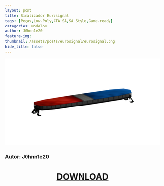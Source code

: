 ```yaml
---
layout: post
title: Sinalizador Eurosignal
tags: [Peças,Low-Poly,GTA SA,SA Style,Game-ready]
categories: Modelos
author: J0hnn1e20
feature-img:
thumbnail: /assets/posts/eurosignal/eurosignal.png
hide_title: false
---
```

![Sinalizador Eurosignal](/assets/posts/eurosignal/eurosignal.png)

### Autor: J0hnn1e20

<h1 style="text-align: center; color: white;">
   <a href="/assets/posts/eurosignal/Sinalizador-Eurosignal.zip" download>DOWNLOAD</a>
</h1>
